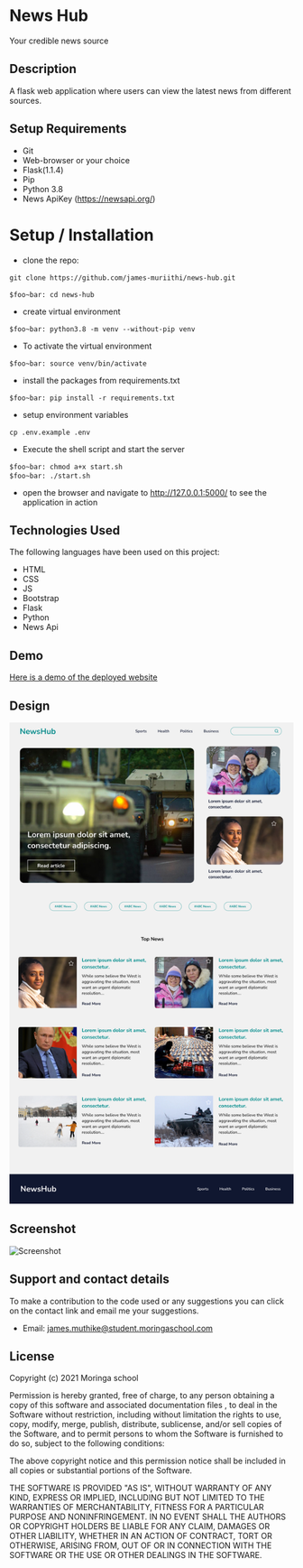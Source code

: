 # News Hub
Your credible news source

## Description
A flask web application where users can view the latest news from different sources.

## Setup Requirements
* Git
* Web-browser or your choice
* Flask(1.1.4)
* Pip
* Python 3.8
* News ApiKey (https://newsapi.org/)

# Setup / Installation
* clone the repo:

```shell
git clone https://github.com/james-muriithi/news-hub.git
```

```shell
$foo~bar: cd news-hub
```
* create virtual environment 
```shell
$foo~bar: python3.8 -m venv --without-pip venv
```

* To activate the virtual environment
```shell
$foo~bar: source venv/bin/activate
```

* install the packages from requirements.txt
```shell
$foo~bar: pip install -r requirements.txt 
```

* setup environment variables
```shell
cp .env.example .env
```
* Execute the shell script and start the server
```shell
$foo~bar: chmod a+x start.sh
$foo~bar: ./start.sh
```
* open the browser and navigate to http://127.0.0.1:5000/ to see the application in action

## Technologies Used
The following languages have been used on this project:

* HTML
* CSS
* JS
* Bootstrap
* Flask
* Python
* News Api

## Demo
[Here is a demo of the deployed website](https://news-hub-254.herokuapp.com/)

## Design
![Design](./screenshots/design.png)

## Screenshot
![Screenshot](./screenshots/screenshot.png)

## Support and contact details
To make a contribution to the code used or any suggestions you can click on the contact link and email me your suggestions.

- Email: james.muthike@student.moringaschool.com

## License

Copyright (c) 2021 Moringa school

Permission is hereby granted, free of charge, to any person obtaining a copy
of this software and associated documentation files , to deal
in the Software without restriction, including without limitation the rights
to use, copy, modify, merge, publish, distribute, sublicense, and/or sell
copies of the Software, and to permit persons to whom the Software is
furnished to do so, subject to the following conditions:

The above copyright notice and this permission notice shall be included in all
copies or substantial portions of the Software.

THE SOFTWARE IS PROVIDED "AS IS", WITHOUT WARRANTY OF ANY KIND, EXPRESS OR
IMPLIED, INCLUDING BUT NOT LIMITED TO THE WARRANTIES OF MERCHANTABILITY,
FITNESS FOR A PARTICULAR PURPOSE AND NONINFRINGEMENT. IN NO EVENT SHALL THE
AUTHORS OR COPYRIGHT HOLDERS BE LIABLE FOR ANY CLAIM, DAMAGES OR OTHER
LIABILITY, WHETHER IN AN ACTION OF CONTRACT, TORT OR OTHERWISE, ARISING FROM,
OUT OF OR IN CONNECTION WITH THE SOFTWARE OR THE USE OR OTHER DEALINGS IN THE
SOFTWARE.